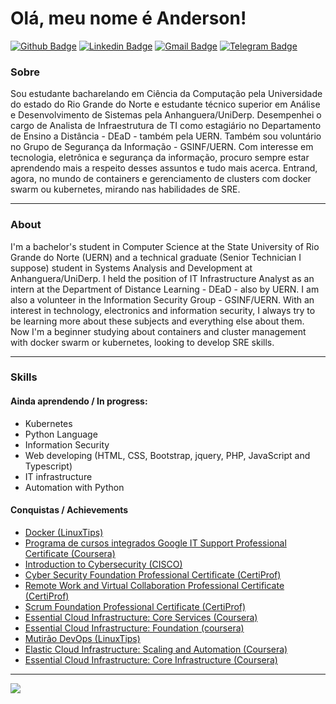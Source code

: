 # Olá, meu nome é Anderson! 

[![Github Badge](https://img.shields.io/badge/-Github-000?style=flat-square&logo=Github&logoColor=white&link=https://github.com/acgoularthub)](https://github.com/acgoularthub)
[![Linkedin Badge](https://img.shields.io/badge/-LinkedIn-blue?style=flat-square&logo=Linkedin&logoColor=white&link=https://www.linkedin.com/in/acgoulart/)](https://www.linkedin.com/in/acgoulart/)
[![Gmail Badge](https://img.shields.io/badge/-Gmail-c14438?style=flat-square&logo=Gmail&logoColor=white&link=mailto:acgoulartmail@gmail.com)](mailto:acgoulartmail@gmail.com)
[![Telegram Badge](https://img.shields.io/badge/-Telegram-1ca0f1?style=flat-square&labelColor=1ca0f1&logo=telegram&logoColor=white&link=https://t.me/acgoulart/)](https://t.me/acgoulart/)


### Sobre
Sou estudante bacharelando em Ciência da Computação pela Universidade do estado do Rio Grande do Norte e estudante técnico superior em Análise e Desenvolvimento de Sistemas pela Anhanguera/UniDerp. Desempenhei o cargo de Analista de Infraestrutura de TI como estagiário no Departamento de Ensino a Distância - DEaD - também pela UERN. Também sou voluntário no Grupo de Segurança da Informação - GSINF/UERN. Com interesse em tecnologia, eletrônica e segurança da informação, procuro sempre estar aprendendo mais a respeito desses assuntos e tudo mais acerca. Entrand, agora, no mundo de containers e gerenciamento de clusters com docker swarm ou kubernetes, mirando nas habilidades de SRE.

---

### About

I'm a bachelor's student in Computer Science at the State University of Rio Grande do Norte (UERN) and a technical graduate (Senior Technician I suppose) student in Systems Analysis and Development at Anhanguera/UniDerp. I held the position of IT Infrastructure Analyst as an intern at the Department of Distance Learning - DEaD - also by UERN. I am also a volunteer in the Information Security Group - GSINF/UERN. With an interest in technology, electronics and information security, I always try to be learning more about these subjects and everything else about them. Now I'm a beginner studying about containers and cluster management with docker swarm or kubernetes, looking to develop SRE skills. 

---

### Skills

#### Ainda aprendendo / In progress:
* Kubernetes 
* Python Language
* Information Security
* Web developing (HTML, CSS, Bootstrap, jquery, PHP, JavaScript and Typescript)
* IT infrastructure
* Automation with Python

#### Conquistas / Achievements

* [Docker (LinuxTips)](https://www.credential.net/6bc44149-ddf5-471b-bd54-818d7def4ff2#gs.70l4le)
* [Programa de cursos integrados Google IT Support Professional Certificate (Coursera)](https://www.coursera.org/account/accomplishments/specialization/VF96B958JFF8)
* [Introduction to Cybersecurity (CISCO)](https://www.credly.com/badges/76008cb4-7f6a-4b6c-93f7-a5b0b4b409ce?source=linked_in_profile)
* [Cyber Security Foundation Professional Certificate (CertiProf)](https://www.credly.com/badges/535e316e-2f17-4138-b9c1-b352f9aa96be?source=linked_in_profile)
* [Remote Work and Virtual Collaboration Professional Certificate (CertiProf)](https://www.credly.com/badges/250931a8-a79c-4c53-aea6-a03db87ac9e6?source=linked_in_profile)
* [Scrum Foundation Professional Certificate (CertiProf)](https://www.credly.com/badges/92e921b7-90e6-46cf-ab14-3c4f1e357b18?source=linked_in_profile)
* [Essential Cloud Infrastructure: Core Services (Coursera)](https://www.coursera.org/account/accomplishments/certificate/BFKDMJ48HTJG)
* [Essential Cloud Infrastructure: Foundation (coursera)](https://www.coursera.org/account/accomplishments/certificate/W2ULEVRKT6UK)
* [Mutirão DevOps (LinuxTips)](https://www.credential.net/f16d277c-3e8b-4821-b414-6fcba9cf89f5#gs.jxgypq)
* [Elastic Cloud Infrastructure: Scaling and Automation (Coursera)](https://www.coursera.org/account/accomplishments/certificate/GN9ZFJYVAXCE)
* [Essential Cloud Infrastructure: Core Infrastructure (Coursera)](https://www.coursera.org/account/accomplishments/certificate/YYDT5HM66Q3Y)


---

<a href="https://github.com/acgoularthub">
  <img src="https://github-readme-stats.vercel.app/api/top-langs/?username=acgoularthub&layout=compact" />
</a> 
